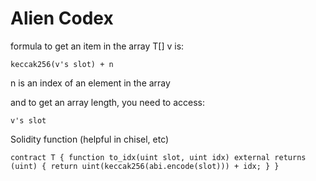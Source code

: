 # Alien Codex


formula to get an item in the array T[] v is:

```sol
keccak256(v's slot) + n
```

n is an index of an element in the array

and to get an array length, you need to access:

```
v's slot
```

Solidity function (helpful in chisel, etc)
``` sol
contract T { function to_idx(uint slot, uint idx) external returns (uint) { return uint(keccak256(abi.encode(slot))) + idx; } }
```